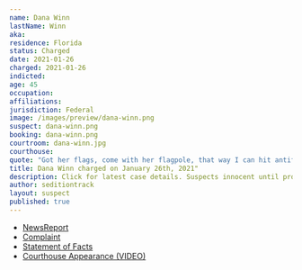 ```yaml
---
name: Dana Winn
lastName: Winn
aka:
residence: Florida
status: Charged
date: 2021-01-26
charged: 2021-01-26
indicted:
age: 45
occupation:
affiliations:
jurisdiction: Federal
image: /images/preview/dana-winn.png
suspect: dana-winn.png
booking: dana-winn.png
courtroom: dana-winn.jpg
courthouse:
quote: "Got her flags, come with her flagpole, that way I can hit antifa in the head if need be"
title: Dana Winn charged on January 26th, 2021"
description: Click for latest case details. Suspects innocent until proven guilty.
author: seditiontrack
layout: suspect
published: true
---
```

- [NewsReport](https://www.thedailybeast.com/florida-couple-rachael-pert-and-dana-joe-winn-charged-in-capitol-riots)
- [Complaint](https://www.justice.gov/opa/page/file/1360796/download)
- [Statement of Facts](https://www.justice.gov/opa/page/file/1360796/download)
- [Courthouse Appearance (VIDEO)](https://www.actionnewsjax.com/news/local/clay-county/us-capitol-riots-middleburg-couple-granted-supervised-release-ran-out-federal-courthouse/RQCOMRARCRFMBHUEHMUQRASDRI/)
